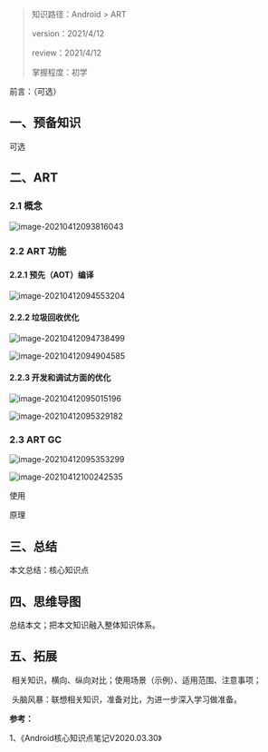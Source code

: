 > 知识路径：Android > ART
>
> version：2021/4/12
>
> review：2021/4/12
>
> 掌握程度：初学



前言：（可选）

## 一、预备知识

可选

## 二、ART

### 2.1 概念

![image-20210412093816043](C:\Users\NJCS\AppData\Roaming\Typora\typora-user-images\image-20210412093816043.png)

### 2.2 ART 功能

#### 2.2.1 预先（AOT）编译

![image-20210412094553204](C:\Users\NJCS\AppData\Roaming\Typora\typora-user-images\image-20210412094553204.png)

#### 2.2.2 垃圾回收优化

![image-20210412094738499](C:\Users\NJCS\AppData\Roaming\Typora\typora-user-images\image-20210412094738499.png)

![image-20210412094904585](C:\Users\NJCS\AppData\Roaming\Typora\typora-user-images\image-20210412094904585.png)



#### 2.2.3 开发和调试方面的优化

![image-20210412095015196](C:\Users\NJCS\AppData\Roaming\Typora\typora-user-images\image-20210412095015196.png)

![image-20210412095329182](C:\Users\NJCS\AppData\Roaming\Typora\typora-user-images\image-20210412095329182.png)



### 2.3 ART GC

![image-20210412095353299](C:\Users\NJCS\AppData\Roaming\Typora\typora-user-images\image-20210412095353299.png)

![image-20210412100242535](C:\Users\NJCS\AppData\Roaming\Typora\typora-user-images\image-20210412100242535.png)







使用

原理

## 三、总结

本文总结：核心知识点

## 四、思维导图

总结本文；把本文知识融入整体知识体系。

## 五、拓展

​	相关知识，横向、纵向对比；使用场景（示例）、适用范围、注意事项；

​	头脑风暴：联想相关知识，准备对比，为进一步深入学习做准备。



**参考：**

1、《Android核心知识点笔记V2020.03.30》